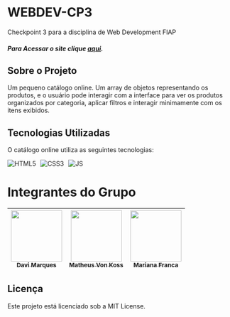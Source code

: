 # WEBDEV-CP3

Checkpoint 3 para a disciplina de Web Development FIAP

##### Para Acessar o site clique [aqui](https://davimunhoz1005.github.io/WEBDEV-CP3/).

## Sobre o Projeto

Um pequeno catálogo online. Um array de objetos representando os produtos, e o usuário pode interagir com a interface para ver os produtos organizados por categoria, aplicar filtros e interagir minimamente com os itens exibidos.

## Tecnologias Utilizadas

O catálogo online utiliza as seguintes tecnologias:

<div style="display: flex; gap: 10px;">
  <img src="https://img.shields.io/badge/html5-%23E34F26.svg?style=for-the-badge&logo=html5&logoColor=white" alt="HTML5">
  <img src="https://img.shields.io/badge/css3-%231572B6.svg?style=for-the-badge&logo=css3&logoColor=white" alt="CSS3">
  <img src="https://img.shields.io/badge/javascript-%23323330.svg?style=for-the-badge&logo=javascript&logoColor=%23F7DF1E" alt="JS">
</div>

# Integrantes do Grupo  

| [<img loading="lazy" src="https://github.com/DaviMunhoz1005.png" width=115><br><sub>Davi Marques</sub>](https://github.com/DaviMunhoz1005) |  [<img loading="lazy" src="https://github.com/matheuswildeisen.png" width=115><br><sub>Matheus Von Koss</sub>](https://github.com/matheuswildeisen) | [<img loading="lazy" src="https://github.com/MariFranca.png" width=115><br><sub>Mariana Franca</sub>](https://github.com/MariFranca) | 
| :---: | :---: | :---: |

## Licença

Este projeto está licenciado sob a MIT License.

